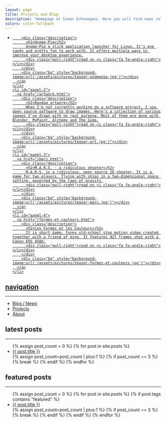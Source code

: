 ```yaml
---
layout: page
title: Projects and Blog
description: "Homepage of Simon Schneegans. Here you will find news related to Gnome-Pie, M.A.R.S.2 and other projects of mine."
colors: color-fallback
---
```


<ul class='kwicks kwicks-horizontal'>
    <li id="panel-1">
      <a href="/gnome-pie.html">

        <div class="description">
          <h2>Gnome-Pie</h2>
          Gnome-Pie a slick application launcher for Linux. It’s eye candy and pretty fun to work with. It offers multiple ways to improve your desktop experience.
          <div class="pull-right">read on <i class="fa fa-angle-right"></i></div>
        </div>
        <div class="bg" style="background-image:url('/assets/pictures/teaser-gnomepie.jpg')"></div>
      </a>
    </li>
    <li id="panel-2">
      <a href="/artwork.html">
        <div class="description">
          <h2>Random artwork</h2>
          When I'm not currently working on a software project, I use open source software to draw images. Here's a collection of various images I've drawn with no real purpose. Most of them are done with Blender, MyPaint, Alchemy and The Gimp.
          <div class="pull-right">read on <i class="fa fa-angle-right"></i></div>
        </div>
        <div class="bg" style="background-image:url('/assets/pictures/teaser-art.jpg')"></div>
      </a>
    </li>
    <li id="panel-3">
      <a href="/mars.html">
        <div class="description">
          <h2>M.A.R.S. - a ridiculous shooter</h2>
          M.A.R.S. is a ridiculous, open source 2D shooter. It is a game for two players, flying with ships in a two-dimensional space setting, governed by the laws of gravity.
          <div class="pull-right">read on <i class="fa fa-angle-right"></i></div>
        </div>
        <div class="bg" style="background-image:url('/assets/pictures/teaser-mars.jpg')"></div>
      </a>
    </li>
    <li id="panel-4">
      <a href="/formes-et-couleurs.html">
        <div class="description">
          <h2>Les Formes et les Couleurs</h2>
          It is short &amp; funny old-school stop motion video created together with a friend of mine. It features 927 frames shot with a Canon EOS 450d.
          <div class="pull-right">read on <i class="fa fa-angle-right"></i></div>
        </div>
        <div class="bg" style="background-image:url('/assets/pictures/teaser-formes-et-couleurs.jpg')"></div>
      </a>
    </li>
</ul>



<nav class="row">
  <div class="col-sm-4 sub-nav">
    <h2>navigation</h2>
    <hr>
    <ul>
        <li><a href="/blog">Blog / News</a><br></li>
        <li><a href="/projects.html">Projects</a><br></li>
        <li><a href="/about.html">About</a><br></li>
    </ul>
  </div>
  <div class="col-sm-4 sub-nav">
    <h2>latest posts</h2>
    <hr>
    <ul>
      {% assign post_count = 0 %}
      {% for post in site.posts %}
        <li><a href="{{ post.url }}">{{ post.title }}</a><br></li>
        {% assign post_count=post_count | plus:1 %}
        {% if post_count == 3 %}
          {% break %}
        {% endif %}
      {% endfor %}
    </ul>
  </div>
  <div class="col-sm-4 sub-nav">
    <h2>featured posts</h2>
    <hr>
    <ul>
      {% assign post_count = 0 %}
      {% for post in site.posts %}
        {% if post.tags contains "featured" %}
          <li><a href="{{ post.url }}">{{ post.title }}</a><br></li>
          {% assign post_count=post_count | plus:1 %}
          {% if post_count == 3 %}
            {% break %}
          {% endif %}
        {% endif %}
      {% endfor %}
    </ul>
  </div>
  <!-- <div class="col-sm-4 sub-nav">
    <h2>latest projects</h2>
    <hr>
    <ul>
      {% for page in site.pages %}
      {% if page.group == "featured-projects" %}
        <li><a href="{{ page.url }}">{{ page.title }}</a><br></li>
      {% endif %}
      {% endfor %}
    </ul>
  </div> -->
</nav>

